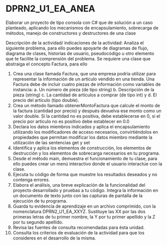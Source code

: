# DPRN2_U1_EA_ANEA
Elaborar un proyecto de tipo consola con C# que de solución a un caso planteado, aplicando los mecanismos  de encapsulamiento, sobrecarga de métodos, manejo de constructores y destructores de una clase

Descripción de la actividad/ indicaciones de la actividad:
Analiza el siguiente problema, para ello puedes apoyarte de diagramas de flujo, diagrama de 
clases, historias de usuario, pseudocódigo u otro elemento que te facilite la comprensión del 
problema.
Se requiere una clase que abstraiga el concepto Factura, para ello
1. Crea una clase llamada Factura, que una empresa podría utilizar para representar la 
información de un artículo vendido en una tienda. Una Factura debe de incluir cuatro 
piezas de información como variables de instancia: 
a. Un número de pieza (de tipo string)
b. Descripción de la pieza (string)
c. La cantidad de artículos a comprar (de tipo int) y
d. El precio del artículo (tipo double).
2. Crea un método llamado obtenerMontoFactura que calcule el monto de la factura 
(cantidad por precio) y después devuelva ese monto como un valor double. Si la cantidad 
no es positiva, debe establecerse en 0, si el precio por artículo no es positivo debe 
establecer en 0.0
3. Declara los datos miembros indicados y aplica el encapsulamiento utilizando los 
modificadores de acceso necesarios, convirtiéndolos en propiedades que permitan 
modificar los datos miembro mediante la utilización de las sentencias get y set
4. Identifica y aplica los elementos de construcción, los elementos de destrucción y los 
elementos de sobrecarga necesarios en tu programa.
5. Desde el método main, demuestra el funcionamiento de tu clase, para ello puedes crear 
un menú interactivo donde el usuario interactúe con la clase.
6. Ejecuta tu código de forma que muestre los resultados deseados y no contenga errores.
7. Elabora el análisis, una breve explicación de la funcionalidad del proyecto desarrollado y 
pruebas a tu código. Integra la información en un documento de texto junto con las 
capturas de pantalla de la ejecución de tu programa.
8. Guarda tu evidencia de aprendizaje en un archivo comprimido, con la nomenclatura 
DPRN2_U1_EA_XXYZ. Sustituye las XX por las dos primeras letras de tu primer nombre, 
la Y por tu primer apellido y la Z por tu segundo apellido.
9. Revisa las fuentes de consulta recomendadas para ésta unidad.
10. Consulta los criterios de evaluación de la actividad para que los consideres en el desarrollo 
de la misma. 

